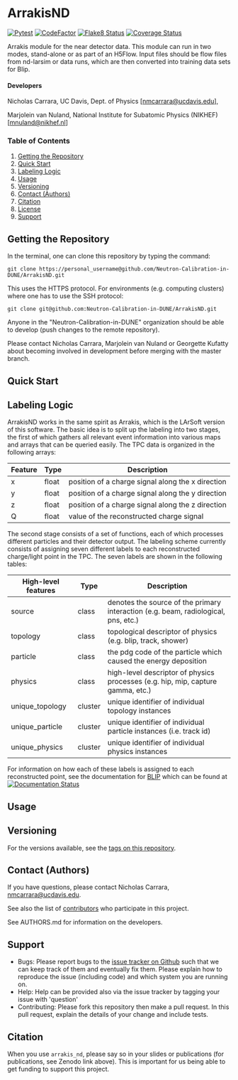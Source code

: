 # ArrakisND

[![Pytest](https://github.com/Neutron-Calibration-in-DUNE/ArrakisND/actions/workflows/test_package.yml/badge.svg?branch=master)](https://github.com/Neutron-Calibration-in-DUNE/ArrakisND/actions/workflows/test.yml)
[![CodeFactor](https://www.codefactor.io/repository/github/neutron-calibration-in-dune/arrakisnd/badge)](https://www.codefactor.io/repository/github/neutron-calibration-in-dune/arrakisnd)
[![Flake8 Status](./reports/flake8/flake8-badge.svg?dummy=8484744)](./reports/flake8/index.html)
[![Coverage Status](./reports/coverage/coverage-badge.svg?dummy=8484744)](./reports/coverage/index.html)

Arrakis module for the near detector data. This module can run in two modes, stand-alone or as part of an H5Flow. Input files should be flow files from nd-larsim or data runs, which are then converted into training data sets for Blip. 

#### Developers
Nicholas Carrara, UC Davis, Dept. of Physics [nmcarrara@ucdavis.edu],

Marjolein van Nuland, National Institute for Subatomic Physics (NIKHEF)[mnuland@nikhef.nl]

### Table of Contents

1. [ Getting the Repository ](#get)
2. [ Quick Start ](#quickstart)
3. [ Labeling Logic ](#labelinglogic)
4. [ Usage ](#usage)
5. [ Versioning ](#versions)
6. [ Contact (Authors) ](#contact)
7. [ Citation ](#citation)
8. [ License ](#license)
9. [ Support ](#support)

<a name="get"></a>
## Getting the Repository

In the terminal, one can clone this repository by typing the command:

`git clone https://personal_username@github.com/Neutron-Calibration-in-DUNE/ArrakisND.git`

This uses the HTTPS protocol. For environments (e.g. computing clusters) where one has to use the SSH protocol:

`git clone git@github.com:Neutron-Calibration-in-DUNE/ArrakisND.git`

Anyone in the "Neutron-Calibration-in-DUNE" organization should be able to develop (push changes to the remote repository).

Please contact Nicholas Carrara, Marjolein van Nuland or Georgette Kufatty about becoming involved in development before merging with the master branch. 

<a name="quickstart"></a>
## Quick Start

<a name="labelinglogic"></a>
## Labeling Logic
ArrakisND works in the same spirit as Arrakis, which is the LArSoft version of this software.  The basic idea is to split up the labeling into two stages, the first of which gathers all relevant event information into various maps and arrays that can be queried easily.  The TPC data is organized in the following arrays:

| Feature | Type | Description |
| ------- | ---- | ----------- |
| x | float | position of a charge signal along the x direction | 
| y | float | position of a charge signal along the y direction |
| z | float | position of a charge signal along the z direction |
| Q | float | value of the reconstructed charge signal |

The second stage consists of a set of functions, each of which processes different particles and their detector output.  The labeling scheme currently consists of assigning seven different labels to each reconstructed charge/light point in the TPC.  The seven labels are shown in the following tables:

| High-level features | Type | Description|
| ------- | ---- | ----------- |
| source | class | denotes the source of the primary interaction (e.g. beam, radiological, pns, etc.) |
| topology | class | topological descriptor of physics (e.g. blip, track, shower) |
| particle | class | the pdg code of the particle which caused the energy deposition |
| physics | class | high-level descriptor of physics processes (e.g. hip, mip, capture gamma, etc.) |
| unique_topology | cluster | unique identifier of individual topology instances |
| unique_particle | cluster | unique identifier of individual particle instances (i.e. track id) |
| unique_physics | cluster | unique identifier of individual physics instances |

For information on how each of these labels is assigned to each reconstructed point, see the documentation for [BLIP](https://github.com/Neutron-Calibration-in-DUNE/Blip) which can be found at [![Documentation Status](https://readthedocs.org/projects/blip-dune/badge/?version=latest)](https://blip-dune.readthedocs.io/en/latest/?badge=latest)

<a name="usage"></a>
## Usage

<a name="versions"></a>
## Versioning
For the versions available, see the [tags on this repository](https://github.com/Neutron-Calibration-in-DUNE/ArrakisND/tags). 
   
<a name="contact"></a>
## Contact (Authors)
If you have questions, please contact Nicholas Carrara, nmcarrara@ucdavis.edu.

See also the list of [contributors](https://github.com/orgs/Neutron-Calibration-in-DUNE/people) who participate in this project.

See AUTHORS.md for information on the developers.

<a name="support"></a>
## Support

* Bugs: Please report bugs to the [issue tracker on Github](https://github.com/Neutron-Calibration-in-DUNE/ArrakisND/issues) such that we can keep track of them and eventually fix them.  Please explain how to reproduce the issue (including code) and which system you are running on.
* Help: Help can be provided also via the issue tracker by tagging your issue with 'question'
* Contributing:  Please fork this repository then make a pull request.  In this pull request, explain the details of your change and include tests.
   
<a name="citation"></a>
## Citation

When you use `arrakis_nd`, please say so in your slides or publications (for publications, see Zenodo link above).  This is important for us being able to get funding to support this project.
